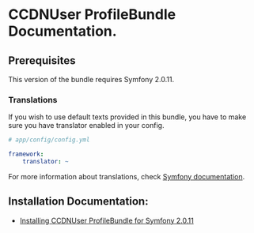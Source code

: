 CCDNUser ProfileBundle Documentation.
=====================================

## Prerequisites

This version of the bundle requires Symfony 2.0.11. 

### Translations

If you wish to use default texts provided in this bundle, you have to make sure you have translator enabled in your config.

``` yaml
# app/config/config.yml

framework:
    translator: ~
```

For more information about translations, check [Symfony documentation](http://symfony.com/doc/current/book/translation.html).

## Installation Documentation:

- [Installing CCDNUser ProfileBundle for Symfony 2.0.11](http://github.com/codeconsortium/CCDNUserProfileBundle/blob/master/Resources/doc/Install.md)